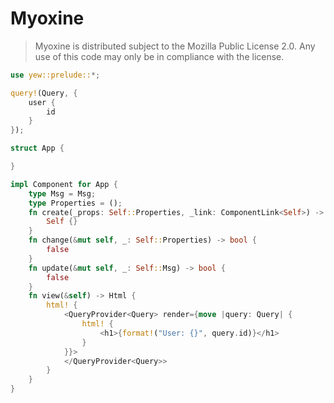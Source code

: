# Myoxine

> Myoxine is distributed subject to the Mozilla Public License 2.0. Any use of this code
> may only be in compliance with the license.

```rust
use yew::prelude::*;

query!(Query, {
    user {
        id
    }
});

struct App {

}

impl Component for App {
    type Msg = Msg;
    type Properties = ();
    fn create(_props: Self::Properties, _link: ComponentLink<Self>) -> Self {
        Self {}
    }
    fn change(&mut self, _: Self::Properties) -> bool {
        false
    }
    fn update(&mut self, _: Self::Msg) -> bool {
        false
    }
    fn view(&self) -> Html {
        html! {
            <QueryProvider<Query> render={move |query: Query| {
                html! {
                    <h1>{format!("User: {}", query.id)}</h1>
                }
            }}>
            </QueryProvider<Query>>
        }
    }
}
```